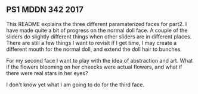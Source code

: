 ## PS1 MDDN 342 2017

This README explains the three different paramaterized faces for part2. 
I have made quite a bit of progress on the normal doll face.
A couple of the sliders do slightly different things when other sliders are in different places. There are still a few things I want to revisit if I get time, I may create a different mouth for the normal doll, and extend the doll hair to bunches.

For my second face I want to play with the idea of abstraction and art. What if the flowers blooming on her cheecks were actual flowers, and what if there were real stars in her eyes?


I don't know yet what I am going to do for the third face.
